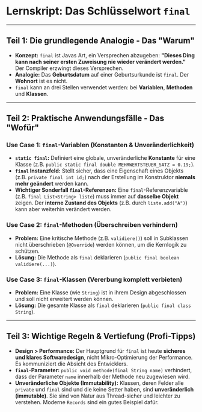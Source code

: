 # Lernskript: Das Schlüsselwort `final`

---

## Teil 1: Die grundlegende Analogie - Das "Warum"

- **Konzept:** `final` ist Javas Art, ein Versprechen abzugeben: **"Dieses Ding kann nach seiner ersten Zuweisung nie wieder verändert werden."** Der Compiler erzwingt dieses Versprechen.
- **Analogie:** Das **Geburtsdatum** auf einer Geburtsurkunde ist `final`. Der **Wohnort** ist es nicht.
- `final` kann an drei Stellen verwendet werden: bei **Variablen**, **Methoden** und **Klassen**.

---

## Teil 2: Praktische Anwendungsfälle - Das "Wofür"

### Use Case 1: `final`-Variablen (Konstanten & Unveränderlichkeit)
- **`static final`:** Definiert eine globale, unveränderliche **Konstante** für eine Klasse (z.B. `public static final double MEHRWERTSTEUER_SATZ = 0.19;`).
- **`final` Instanzfeld:** Stellt sicher, dass eine Eigenschaft eines Objekts (z.B. `private final int id;`) nach der Erstellung im Konstruktor **niemals mehr geändert** werden kann.
- **Wichtiger Sonderfall `final`-Referenzen:** Eine `final`-Referenzvariable (z.B. `final List<String> liste`) muss immer auf **dasselbe Objekt** zeigen. Der **interne Zustand des Objekts** (z.B. durch `liste.add("A")`) kann aber weiterhin verändert werden.

### Use Case 2: `final`-Methoden (Überschreiben verhindern)
- **Problem:** Eine kritische Methode (z.B. `validiere()`) soll in Subklassen nicht überschrieben (`@Override`) werden können, um die Kernlogik zu schützen.
- **Lösung:** Die Methode als `final` deklarieren (`public final boolean validiere(...)`).

### Use Case 3: `final`-Klassen (Vererbung komplett verbieten)
- **Problem:** Eine Klasse (wie `String`) ist in ihrem Design abgeschlossen und soll nicht erweitert werden können.
- **Lösung:** Die gesamte Klasse als `final` deklarieren (`public final class String`).

---

## Teil 3: Wichtige Regeln & Vertiefung (Profi-Tipps)

- **Design > Performance:** Der Hauptgrund für `final` ist heute **sicheres und klares Softwaredesign**, nicht Mikro-Optimierung der Performance. Es kommuniziert die Absicht des Entwicklers.
- **`final`-Parameter:** `public void methode(final String name)` verhindert, dass der Parameter `name` innerhalb der Methode neu zugewiesen wird.
- **Unveränderliche Objekte (Immutability):** Klassen, deren Felder alle `private` und `final` sind und die keine Setter haben, sind **unveränderlich (immutable)**. Sie sind von Natur aus Thread-sicher und leichter zu verstehen. Moderne `Records` sind ein gutes Beispiel dafür.